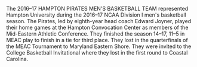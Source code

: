 The 2016–17 HAMPTON PIRATES MEN'S BASKETBALL TEAM represented Hampton University during the 2016–17 NCAA Division I men's basketball season. The Pirates, led by eighth-year head coach Edward Joyner, played their home games at the Hampton Convocation Center as members of the Mid-Eastern Athletic Conference. They finished the season 14–17, 11–5 in MEAC play to finish in a tie for third place. They lost in the quarterfinals of the MEAC Tournament to Maryland Eastern Shore. They were invited to the College Basketball Invitational where they lost in the first round to Coastal Carolina.
